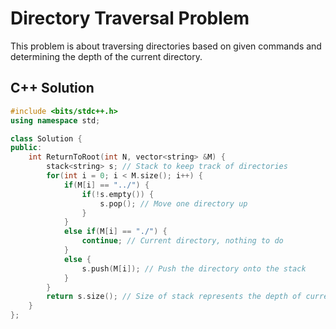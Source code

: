 # Directory Traversal Problem

This problem is about traversing directories based on given commands and determining the depth of the current directory.

## C++ Solution

```cpp
#include <bits/stdc++.h>
using namespace std;

class Solution {
public:
    int ReturnToRoot(int N, vector<string> &M) {
        stack<string> s; // Stack to keep track of directories
        for(int i = 0; i < M.size(); i++) {
            if(M[i] == "../") {
                if(!s.empty()) {
                    s.pop(); // Move one directory up
                }
            }
            else if(M[i] == "./") {
                continue; // Current directory, nothing to do
            }
            else {
                s.push(M[i]); // Push the directory onto the stack
            }
        }
        return s.size(); // Size of stack represents the depth of current directory
    }
};

